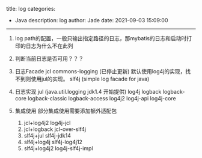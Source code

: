 title: log
categories:
  - Java
description: log
author: Jade
date: 2021-09-03 15:09:00
---


1. log path的配置，一般只输出指定路径的日志，那mybatis的日志和启动时打印的日志为什么不在此列
2. 判断当前日志是否可用？？？

1. 日志Facade
	jcl commons-logging (已停止更新)
		默认使用log4j的实现，找不到则使用jul的实现。
	slf4j (simple log facade for java)
2. 日志实现
	jul (java.util.logging jdk1.4 开始提供)
	log4j
	logback
		logback-core
		logback-classic
		logback-access
	log4j2
		log4j-api
		log4j-core
3. 集成使用
	部分集成使用需要添加额外适配包
	1. jcl+log4j2
		log4j-jcl
	2. jcl+logback
		jcl-over-slf4j
	3. slf4j+jul
		slf4j-jdk14
	4. slf4j+log4j
		slf4j-log4j12
	5. slf4j+log4j2
		log4j-slf4j-impl
